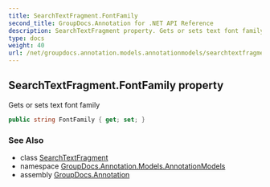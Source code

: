 ```yaml
---
title: SearchTextFragment.FontFamily
second_title: GroupDocs.Annotation for .NET API Reference
description: SearchTextFragment property. Gets or sets text font family
type: docs
weight: 40
url: /net/groupdocs.annotation.models.annotationmodels/searchtextfragment/fontfamily/
---
```

## SearchTextFragment.FontFamily property

Gets or sets text font family

```csharp
public string FontFamily { get; set; }
```

### See Also

* class [SearchTextFragment](../)
* namespace [GroupDocs.Annotation.Models.AnnotationModels](../../searchtextfragment/)
* assembly [GroupDocs.Annotation](../../../)


